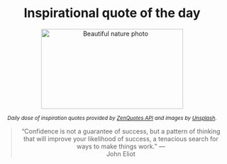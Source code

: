 
<div align="center">

# Inspirational quote of the day

<img src="./data/photo.jpeg" alt="Beautiful nature photo" width="320" height="180">

<sub><i>Daily dose of inspiration quotes provided by [ZenQuotes API](https://zenquotes.io/) and images by [Unsplash](https://unsplash.com/).</i></sub>


<blockquote>&ldquo;Confidence is not a guarantee of success, but a pattern of thinking that will improve your likelihood of success, a tenacious search for ways to make things work.&rdquo; &mdash; <footer>John Eliot</footer></blockquote>

</div>
